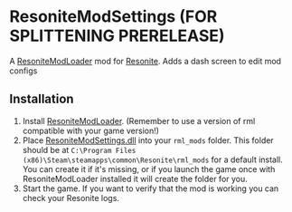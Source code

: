 ﻿# ResoniteModSettings (FOR SPLITTENING PRERELEASE)

A [ResoniteModLoader](https://github.com/resonite-modding-group/ResoniteModLoader/) mod for [Resonite](https://resonite.com/). Adds a dash screen to edit mod configs

## Installation
1. Install [ResoniteModLoader](https://github.com/Baplar/ResoniteModLoader). (Remember to use a version of rml compatible with your game version!)
1. Place [ResoniteModSettings.dll](https://github.com/badhaloninja/ResoniteModSettings/releases/latest/download/ResoniteModSettings.dll) into your `rml_mods` folder. This folder should be at `C:\Program Files (x86)\Steam\steamapps\common\Resonite\rml_mods` for a default install. You can create it if it's missing, or if you launch the game once with ResoniteModLoader installed it will create the folder for you.
1. Start the game. If you want to verify that the mod is working you can check your Resonite logs.
